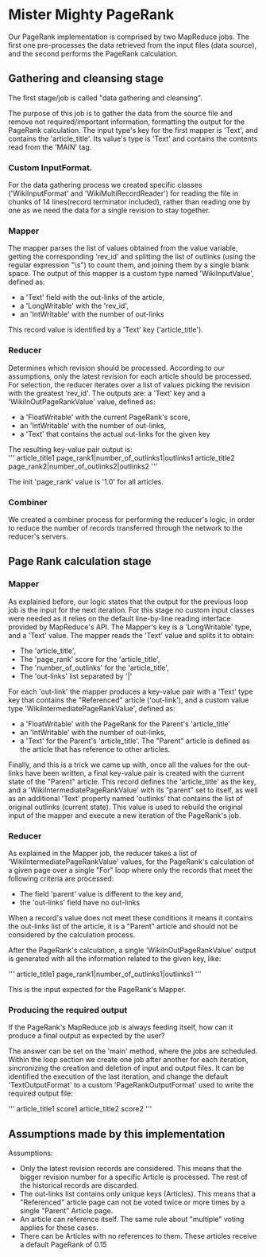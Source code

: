 # Mister Mighty PageRank 

Our PageRank implementation is comprised by two MapReduce jobs. The first one pre-processes the data retrieved from the input files (data source), and the second performs the PageRank calculation.

## Gathering and cleansing stage

The first stage/job is called "data gathering and cleansing".

The purpose of this job is to gather the data from the source file and remove not required/important information, formatting the output for the PageRank calculation. The input type's key for the first mapper is 'Text', and contains the 'article_title'. Its value's type is 'Text' and contains the contents read from the 'MAIN' tag.  

### Custom InputFormat. 

For the data gathering process we created specific classes ('WikiInputFormat' and 'WikiMultiRecordReader') for reading the file in chunks of 14 lines(record terminator included), rather than reading one by one as we need the data for a single revision to stay together.  

### Mapper

The mapper parses the list of values obtained from the value variable, getting the corresponding 'rev_id' and splitting the list of outlinks (using the regular expression "\s") to count them, and joining them by a single blank space. The output of this mapper is a custom type named 'WikiInputValue', defined as:

 - a 'Text' field with the out-links of the article,  
 - a 'LongWritable' with the 'rev_id',
 - an 'IntWritable' with the number of out-links

This record value is identified by a 'Text' key ('article_title').

### Reducer

Determines which revision should be processed. According to our assumptions, only the latest revision for each article should be processed. For selection, the reducer iterates over a list of values picking the revision with the greatest 'rev_id'. The outputs are: a 'Text' key and a 'WikiInOutPageRankValue' value, defined as:

 - a 'FloatWritable' with the current PageRank's score,
 - an 'IntWritable' with the number of out-links,
 - a 'Text' that contains the actual out-links for the given key

The resulting key-value pair output is:  
'''
article_title1    page_rank1|number_of_outlinks1|outlinks1
article_title2    page_rank2|number_of_outlinks2|outlinks2
'''

The init 'page_rank' value is '1.0' for all articles.

### Combiner

We created a combiner process for performing the reducer's logic, in order to reduce the number of records transferred through the network to the reducer's servers.

## Page Rank calculation stage 

### Mapper

As explained before, our logic states that the output for the previous loop job is the input for the next iteration. For this stage no custom input classes were needed as it relies on the default line-by-line reading interface provided by MapReduce's API. The Mapper's key is a 'LongWritable' type, and a 'Text' value. The mapper reads the 'Text' value and splits it to obtain:
 - The 'article_title',
 - The 'page_rank' score for the 'article_title',
 - The 'number_of_outlinks' for the 'article_title',
 - The 'out-links' list separated by '|'

For each 'out-link' the mapper produces a key-value pair with a 'Text' type key that contains the "Referenced" article ('out-link'), and a custom value type 'WikiIntermediatePageRankValue', defined as:

 - a 'FloatWritable' with the PageRank for the Parent's 'article_title'
 - an 'IntWritable' with the number of out-links,
 - a 'Text' for the Parent's 'article_title'. The "Parent" article is defined as the article that has reference to other articles. 

Finally, and this is a trick we came up with, once all the values for the out-links have been written, a final key-value pair is created with the current state of the "Parent" article. This record defines the 'article_title' as the key, and a 'WikiIntermediatePageRankValue' with its "parent" set to itself, as well as an additional 'Text' property named 'outlinks' that contains the list of original outlinks (current state). This value is used to rebuild the original input of the mapper and execute a new iteration of the PageRank's job.

### Reducer

As explained in the Mapper job, the reducer takes a list of 'WikiIntermediatePageRankValue' values, for the PageRank's calculation of a given page over a single "For" loop where only the records that meet the following criteria are processed:

 - The field 'parent' value is different to the key and,
 - the 'out-links' field have no out-links 

When a record's value does not meet these conditions it means it contains the out-links list of the article, it is a "Parent" article and should not be considered by the calculation process.

After the PageRank's calculation, a single 'WikiInOutPageRankValue' output is generated with all the information related to the given key, like:

'''
article_title1    page_rank1|number_of_outlinks1|outlinks1
'''

This is the input expected for the PageRank's Mapper.

### Producing the required output

If the PageRank's MapReduce job is always feeding itself, how can it produce a final output as expected by the user?

The answer can be set on the 'main' method, where the jobs are scheduled. Within the loop section we create one job after another for each iteration, sincronizing the creation and deletion of input and output files. It can be identified the execution of the last iteration, and change the default 'TextOutputFormat' to a custom 'PageRankOutputFormat' used to write the required output file:

'''
article_title1 score1
article_title2 score2
'''

## Assumptions made by this implementation

Assumptions:
 - Only the latest revision records are considered. This means that the bigger revision number for a specific Article is processed. The rest of the historical records are discarded.
 - The out-links list contains only unique keys (Articles). This means that a "Referenced" article page can not be voted twice or more times by a single "Parent" Article page.
 - An article can reference itself. The same rule about "multiple" voting applies for these cases. 
 - There can be Articles with no references to them. These articles receive a default PageRank of 0.15
